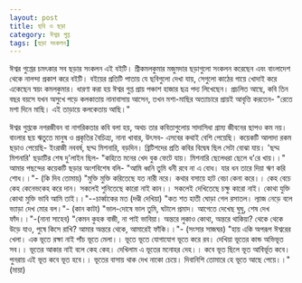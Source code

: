 ```yaml
---
layout: post
title: ছবি ও ছড়া
category: ঈশ্বর গুপ্ত
tags: [ছড়া সংকলন]
---
```



ঈশ্বর গুপ্তের চমৎকার সব ছড়ার সংকলন এই বইটি। শ্রীকমলকুমার মজুমদার ছড়াগুলো সংকলন করেছেন এবং বাংলাদেশ থেকে নালন্দা প্রকাশ করে বইটি। বইয়ের প্রতিটি পাতায় যে ছবিগুলো দেখা যায়, সেগুলো কাঠের গায়ে খোদাই করে একেছেন স্বয়ং কমলকুমার। ধারণা করা হয় ঈশ্বর গুপ্ত প্রায় পঞ্চাশ হাজার ছত্র পদ্য লিখেছেন। প্রচলিত আছে, কবি তিন বছর বয়সে যখন অসুখে পড়ে কলকাতায় নানাবাসায় আসেন, তখন মশা-মাছির অত্যাচারে প্রায়ই আবৃত্তি করতেন-
"রেতে মশা দিনে মাছি।
এই তাড়ায়ে কলকেতায় আছি।"
<!--বাকিঅংশ পড়ুন-->
 
ঈশ্বর গুপ্তকে নগরজীবন বা নাগরিকতার কবি বলা হয়, অথচ তার কবিতাগুলোয় সাদাসিধা গ্রাম্য জীবনের ছাপও কম নয়। বাংলার ছয় ঋতুতে মানুষ ও প্রকৃতির বৈচিত্র্য, নানা খাবার, উৎসব- এসবের কথাই বেশি পেয়েছি। কয়েকটি আলাদা রকম ছড়াও পেয়েছি- ইংরাজী নববর্ষ, ছদ্ম মিশনারি, বড়দিন।
ব্রিটিশদের প্রতি কবির বিদ্বেষ ছিল সেটা বোঝা যায়। 'ছদ্ম মিশনারি' ছড়াটির শেষ দু'লাইন ছিল-
"কহিতে মনের খেদ বুক ফেটে যায়।
মিশনারি ছেলেধরা ছেলে ধ'রে খায়।।"
আমার পছন্দের কয়েকটি ছড়ার অংশবিশেষ বলি-
"আমি ধ্বনি তুমি ধনী রবে না এ বোধ।
যার ধন তারে দিয়া ঋণ করি শোধ।।"- (কি দিব তোমায়)
"মুক্তি মুক্তি করিতেছে যত নারী নরে।
কথার বসায়ে হাট বেচা কেনা করে।।
কেহ বেচে কেহ কেনেভকেহ করে দান।
সকলেই শুনিতেছে কারো নাই কান।।
সকলেই দেখিতেছে চক্ষু কারো নাই।
কোথা যুক্তি কোথা মুক্তি ভাবি আমি তাই।।"--চার্ব্বাকের মত (দণ্ডী দেখিয়া)
"কত শত হাতী ঘোড়া গেল রসাতল।
ল্যাজ নেড়ে বলে ভ্যাড়া দেখ মোর বল।"- (কান কাটা)
"ভাল-দোষে ভাল তুমি, ঘটালে প্রমাদ।
আগেতে দেখেছ ঘুঘু, শেষ দেখ ফাঁদ।।"-(নানা সাহেব)
"কেমন কুহক বাজী, না পাই ভাবিয়া।
অন্তরে লুকাও কোথা, অন্তরে থাকিয়া?
থেকে থেকে উড়ে যাও, পুষে কিসে রাখি?
আমার অন্তরে থেকে, আমারেই ফাঁকি।।"- (সংসার সাজঘর)
"হায় একি অপরূপ ঈশ্বরের খেলা।
এক ভূতে রক্ষা নাই পাঁচ ভূতে মেলা।।
ভূতে ভূতে যোগাযোগ ভূতে করে রব।
দেখিয়া ভূতের কান্ড অভিভূত সব।।
ভূতের আকার নাই বলে কেহ কেহ।
দেখিলাম এ ভূতের মনোহর দেহ।।
কবে ভূত ছিলে ভূত আবির্ভূত কবে।
পুনরায় এই ভূত কবে ভূত হবে।।
ভূতের বাসায় থাক দেখ নাকো চেয়ে।
দিবানিশি তোমারে হে ভূতে আছে পেয়ে।।"(মায়া)
